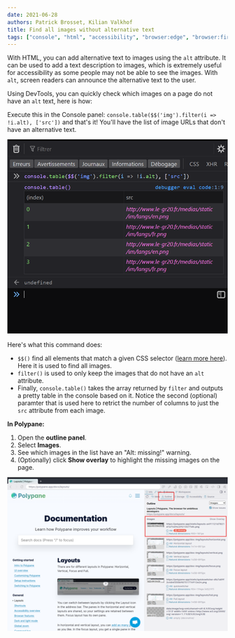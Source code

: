 ```yaml
---
date: 2021-06-28
authors: Patrick Brosset, Kilian Valkhof
title: Find all images without alternative text
tags: ["console", "html", "accessibility", "browser:edge", "browser:firefox", "browser:chrome", "browser:safari", "browser:polypane"]
---
```

With HTML, you can add alternative text to images using the `alt` attribute. It can be used to add a text description to images, which is extremely useful for accessibility as some people may not be able to see the images. With `alt`, screen readers can announce the alternative text to the user.

Using DevTools, you can quickly check which images on a page do not have an `alt` text, here is how:

Execute this in the Console panel: `console.table($$('img').filter(i => !i.alt), ['src'])` and that's it! You'll have the list of image URLs that don't have an alternative text.

![The output of the console.table command from above shown in the Firefox DevTools console.](/assets/img/find-all-images-without-alt-text.png)

Here's what this command does:

* `$$()` find all elements that match a given CSS selector ([learn more here](/tips/en/query-dom-from-console)). Here it is used to find all images.
* `filter()` is used to only keep the images that do not have an `alt` attribute.
* Finally, `console.table()` takes the array returned by `filter` and outputs a pretty table in the console based on it. Notice the second (optional) paramter that is used here to retrict the number of columns to just the `src` attribute from each image.

**In Polypane:**
1. Open the **outline panel**.
2. Select **Images**.
3. See which images in the list have an "Alt: missing!" warning.
4. (Optionally) click **Show overlay** to highlight the missing images on the page.

![The outline panel in Polypane showing a 'missing' warning for an image.](/assets/img/find-all-images-without-alt-text-polypane.png)
